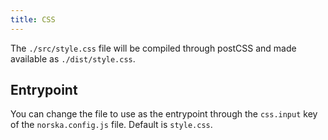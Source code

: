 ```yaml
---
title: CSS
---
```


The `./src/style.css` file will be compiled through postCSS and made available
as `./dist/style.css`.

## Entrypoint

You can change the file to use as the entrypoint through the `css.input` key of
the `norska.config.js` file. Default is `style.css`.

